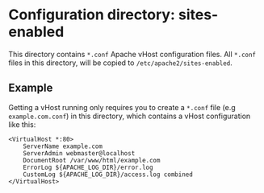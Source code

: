 # Configuration directory: sites-enabled
This directory contains `*.conf` Apache vHost configuration files. All `*.conf` files in this directory, will be copied to `/etc/apache2/sites-enabled`.

## Example
Getting a vHost running only requires you to create a `*.conf` file (e.g `example.com.conf`) in this directory, which contains a vHost configuration like this:

```
<VirtualHost *:80>
    ServerName example.com
    ServerAdmin webmaster@localhost
    DocumentRoot /var/www/html/example.com
    ErrorLog ${APACHE_LOG_DIR}/error.log
    CustomLog ${APACHE_LOG_DIR}/access.log combined
</VirtualHost>
```